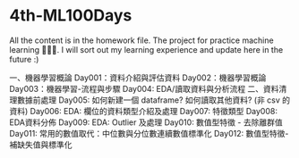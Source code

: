 # 4th-ML100Days
All the content is in the homework file. The project for practice machine learning 💪💪💪.
I will sort out my learning experience and update here in the future :)

一、機器學習概論
Day001：資料介紹與評估資料
Day002：機器學習概論
Day003：機器學習-流程與步驟
Day004: EDA/讀取資料與分析流程
二、資料清理數據前處理
Day005: 如何新建一個 dataframe? 如何讀取其他資料? (非 csv 的資料)
Day006: EDA: 欄位的資料類型介紹及處理
Day007: 特徵類型
Day008: EDA資料分佈
Day009: EDA: Outlier 及處理
Day010: 數值型特徵 - 去除離群值
Day011: 常用的數值取代：中位數與分位數連續數值標準化
Day012: 數值型特徵-補缺失值與標準化

